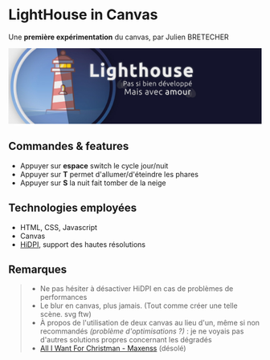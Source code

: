 # LightHouse in Canvas
Une **première expérimentation** du canvas, par Julien BRETECHER

!["Pas si bien développé, mais avec amour"](banner.jpg)

## Commandes & features
* Appuyer sur **espace** switch le cycle jour/nuit 
* Appuyer sur **T** permet d'allumer/d'éteindre les phares 
* Appuyer sur **S** la nuit fait tomber de la neige 

## Technologies employées
* HTML, CSS, Javascript
* Canvas
* [HiDPI](https://github.com/jondavidjohn/hidpi-canvas-polyfill), support des hautes résolutions

## Remarques
> * Ne pas hésiter à désactiver HiDPI en cas de problèmes de performances
> * Le blur en canvas, plus jamais. (Tout comme créer une telle scène. svg ftw)
> * À propos de l'utilisation de deux canvas au lieu d'un, même si non recommandés *(problème d'optimisations ?)* : je ne voyais pas d'autres solutions propres concernant les dégradés 
> * [All I Want For Christman - Maxenss](https://www.youtube.com/watch?v=PQvYQxDu8hs)  (désolé)
